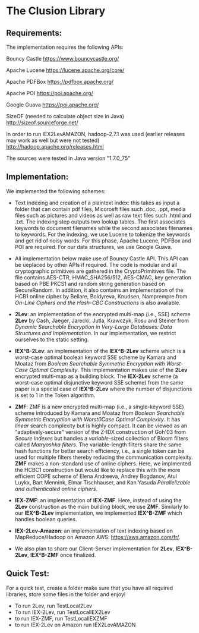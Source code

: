 # The Clusion Library


## Requirements:
The implementation requires the following APIs:

Bouncy Castle					https://www.bouncycastle.org/

Apache Lucene					https://lucene.apache.org/core/

Apache PDFBox					https://pdfbox.apache.org/

Apache POI					https://poi.apache.org/

Google Guava					https://poi.apache.org/

SizeOF (needed to calculate object size in Java)	http://sizeof.sourceforge.net/

In order to run IEX2LevAMAZON, hadoop-2.7.1 was used (earlier releases may work
as well but were not tested) http://hadoop.apache.org/releases.html

The sources were tested in Java version "1.7.0_75"


## Implementation:

We implemented the following schemes:

+ Text indexing and creation of a plaintext index: this takes as input a folder
that can contain pdf files, Micorosft files such .doc, .ppt, media files such
as pictures and videos as well as raw text files such .html and .txt. The
indexing step outputs two lookup tables. The first associates keywords to
document filenames while the second associates filenames to keywords. For the
indexing, we use Lucene to tokenize the keywords and get rid of noisy words.
For this phase, Apache Lucene, PDFBox and POI are required. For our data
structures, we use Google Guava.

+ All implementation below make use of Bouncy Castle API. This API can be
ueplaced by other APIs if required. The code is modular and all cryptographic
primitives are gathered in the CryptoPrimitives file.  The file contains
AES-CTR, HMAC_SHA256/512, AES-CMAC, key generation based on PBE PKCS1 and
random string generation based on SecureRandom.  In addition, it also contains
an  implementation of the HCB1 online cipher by Bellare, Boldyreva, Knudsen,
Namprempre from *On-Line Ciphers and the Hash-CBC Constructions* is also
available. 

+ **2Lev**:  an implementation of the encrypted multi-map (i.e., SSE) scheme **2Lev**
by Cash, Jaeger, Jarecki, Jutla, Krawczyk, Rosu and Steiner from *Dynamic
Searchable Encryption in Very-Large Databases: Data Structures and
Implementation*. In our implementation, we restrict ourselves to the static
setting. 

+ **IEX^B-2Lev**: an implementation of the **IEX^B-2Lev** scheme which is a
worst-case optimal boolean keyword  SSE scheme by Kamara and Moataz from
*Boolean Searchable Symmetric Encryption with Worst-Case Optimal Complexity*.
This implementation makes use of the **2Lev** encrypted multi-map as a building
block.  The **IEX-2Lev** scheme (a worst-case optimal disjunctive keyword SSE
scheme) from the same paper is a special case of **IEX^B-2Lev** where the
number of disjunctions is set to 1 in the Token algorithm.  

+ **ZMF**: ZMF is a new encrypted multi-map (i.e., a single-keyword SSE) scheme
  introduced by Kamara and Moataz from *Boolean Searchable Symmetric
Encryptiion with Worst0Case Optimal Complexity*. It has *linear* search
complexity but is highly compact. It can be viewed as an "adaptively-secure"
version of the Z-IDX construction of Goh'03 from *Secure Indexes* but handles a
*variable*-sized collection of Bloom filters called *Matryoshka filters*. The
variable-length filters share the same hash functions for better search
efficiency, i.e., a single token can be used for multiple filters thereby
reducing the communication complexity. **ZMF** makes a non-standard use of
online ciphers.  Here, we implmented the HCBC1 construction but would like to
replace this with the more efficient COPE scheme of Elena Andreeva, Andrey
Bogdanov, Atul Luykx, Bart Mennink, Elmar Tischhauser, and Kan Yasuda
*Parallelizable and authenticated online ciphers*. 

+ **IEX-ZMF**: an implementation of **IEX-ZMF**. Here, instead of using the **2Lev** construction as the main building block, we use **ZMF**. Similarly to our **IEX^B-2Lev** implementation,
we implemented **IEX^B-ZMF** which handles boolean queries. 

+ **IEX-2Lev-Amazon**: an implementation of text indexing based on MapReduce/Hadoop
on Amazon AWS: https://aws.amazon.com/fr/. 

+ We also plan to share our Client-Server implementation for **2Lev**, **IEX^B-2Lev**, **IEX^B-ZMF** once finalized. 

## Quick Test:

For a quick test, create a folder make sure that you have all required
libraries, store some files in the folder and enjoy!

+ To run 2Lev, run TestLocal2Lev
+ To run IEX-2Lev, run TestLocalIEX2Lev
+ to run IEX-ZMF, run TestLocalIEXZMF
+ to run IEX-2Lev on Amazon run IEX2LevAMAZON

